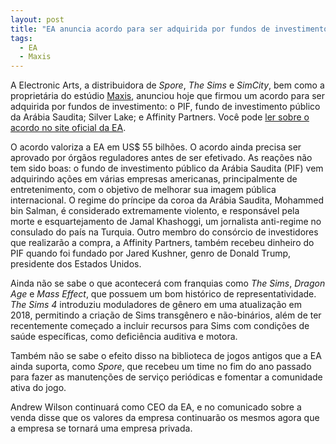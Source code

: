 ```yaml
---
layout: post
title: "EA anuncia acordo para ser adquirida por fundos de investimento da Arábia Saudita, genro de Donald Trump, entre outros"
tags:
  - EA
  - Maxis
---
```


A Electronic Arts, a distribuidora de _Spore_, _The Sims_ e _SimCity_, bem como a proprietária do estúdio [Maxis](https://www.maxis.com), anunciou hoje que firmou um acordo para ser adquirida por fundos de investimento: o PIF, fundo de investimento público da Arábia Saudita; Silver Lake; e Affinity Partners. Você pode [ler sobre o acordo no site oficial da EA](https://www.ea.com/news/exciting-news-about-our-future).

O acordo valoriza a EA em US$ 55 bilhões. O acordo ainda precisa ser aprovado por órgãos reguladores antes de ser efetivado. As reações não tem sido boas: o fundo de investimento público da Arábia Saudita (PIF) vem adquirindo ações em várias empresas americanas, principalmente de entretenimento, com o objetivo de melhorar sua imagem pública internacional. O regime do príncipe da coroa da Arábia Saudita, Mohammed bin Salman, é considerado extremamente violento, e responsável pela morte e esquartejamento de Jamal Khashoggi, um jornalista anti-regime no consulado do país na Turquia. Outro membro do consórcio de investidores que realizarão a compra, a Affinity Partners, também recebeu dinheiro do PIF quando foi fundado por Jared Kushner, genro de Donald Trump, presidente dos Estados Unidos.

Ainda não se sabe o que acontecerá com franquias como _The Sims_, _Dragon Age_ e _Mass Effect_, que possuem um bom histórico de representatividade. _The Sims 4_ introduziu moduladores de gênero em uma atualização em 2018, permitindo a criação de Sims transgênero e não-binários, além de ter recentemente começado a incluir recursos para Sims com condições de saúde específicas, como deficiência auditiva e motora.

Também não se sabe o efeito disso na biblioteca de jogos antigos que a EA ainda suporta, como _Spore_, que recebeu um time no fim do ano passado para fazer as manutenções de serviço periódicas e fomentar a comunidade ativa do jogo.

Andrew Wilson continuará como CEO da EA, e no comunicado sobre a venda disse que os valores da empresa continuarão os mesmos agora que a empresa se tornará uma empresa privada.

